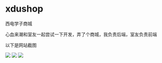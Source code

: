 # xdushop
西电学子商城

心血来潮和室友一起尝试一下开发，弄了个商城，我负责后端，室友负责前端

以下是网站截图

![](https://i.loli.net/2019/04/12/5cb05b6c97479.png)
![](https://i.loli.net/2019/04/12/5cb05c33020f3.png)
![](https://i.loli.net/2019/04/12/5cb064ee774cf.png)
